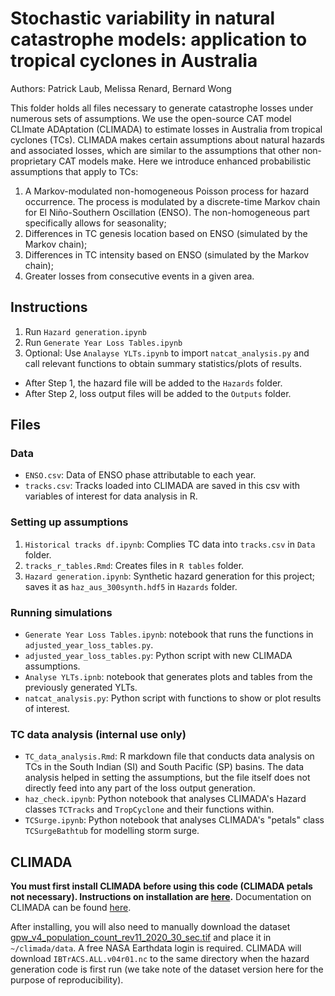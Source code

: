 # Stochastic variability in natural catastrophe models: application to tropical cyclones in Australia
Authors: Patrick Laub, Melissa Renard, Bernard Wong

This folder holds all files necessary to generate catastrophe losses under numerous sets of assumptions. We use the open-source CAT model CLImate ADAptation (CLIMADA) to estimate losses in Australia from tropical cyclones (TCs). CLIMADA makes certain assumptions about natural hazards and associated losses, which are similar to the assumptions that other non-proprietary CAT models make. Here we introduce enhanced probabilistic assumptions that apply to TCs:

1. A Markov-modulated non-homogeneous Poisson process for hazard occurrence. The process is modulated by a discrete-time Markov chain for El Niño-Southern Oscillation (ENSO). The non-homogeneous part specifically allows for seasonality;
2. Differences in TC genesis location based on ENSO (simulated by the Markov chain);
3. Differences in TC intensity based on ENSO (simulated by the Markov chain);
4. Greater losses from consecutive events in a given area.

## Instructions
1. Run `Hazard generation.ipynb`
2. Run `Generate Year Loss Tables.ipynb`
3. Optional: Use `Analayse YLTs.ipynb` to import `natcat_analysis.py` and call relevant functions to obtain summary statistics/plots of results.

* After Step 1, the hazard file will be added to the `Hazards` folder.
* After Step 2, loss output files will be added to the `Outputs` folder. 

## Files
### Data

* `ENSO.csv`: Data of ENSO phase attributable to each year.
* `tracks.csv`: Tracks loaded into CLIMADA are saved in this csv with variables of interest for data analysis in R.

### Setting up assumptions

1. `Historical tracks df.ipynb`: Complies TC data into `tracks.csv` in `Data` folder.
2. `tracks_r_tables.Rmd`: Creates files in `R tables` folder.
3. `Hazard generation.ipynb`: Synthetic hazard generation for this project; saves it as `haz_aus_300synth.hdf5` in `Hazards` folder.

### Running simulations

* `Generate Year Loss Tables.ipynb`: notebook that runs the functions in `adjusted_year_loss_tables.py`.
* `adjusted_year_loss_tables.py`: Python script with new CLIMADA assumptions.
* `Analyse YLTs.ipnb`: notebook that generates plots and tables from the previously generated YLTs.
* `natcat_analysis.py`: Python script with functions to show or plot results of interest.

### TC data analysis (internal use only)

* `TC_data_analysis.Rmd`: R markdown file that conducts data analysis on TCs in the South Indian (SI) and South Pacific (SP) basins. The data analysis helped in setting the assumptions, but the file itself does not directly feed into any part of the loss output generation.
* `haz_check.ipynb`: Python notebook that analyses CLIMADA's Hazard classes `TCTracks` and `TropCyclone` and their functions within.
* `TCSurge.ipynb`: Python notebook that analyses CLIMADA's "petals" class `TCSurgeBathtub` for modelling storm surge.

## CLIMADA

**You must first install CLIMADA before using this code (CLIMADA petals not necessary). Instructions on installation are [here](https://climada-python.readthedocs.io/en/stable/guide/install.html).**
Documentation on CLIMADA can be found [here](https://climada-python.readthedocs.io/en/stable/index.html). 

After installing, you will also need to manually download the dataset [gpw_v4_population_count_rev11_2020_30_sec.tif](http://sedac.ciesin.columbia.edu/downloads/data/gpw-v4/gpw-v4-population-count-rev11/gpw-v4-population-count-rev11_2020_30_sec_tif.zip) and place it in `~/climada/data`.
A free NASA Earthdata login is required.
CLIMADA will download `IBTrACS.ALL.v04r01.nc` to the same directory when the hazard generation code is first run (we take note of the dataset version here for the purpose of reproducibility).
